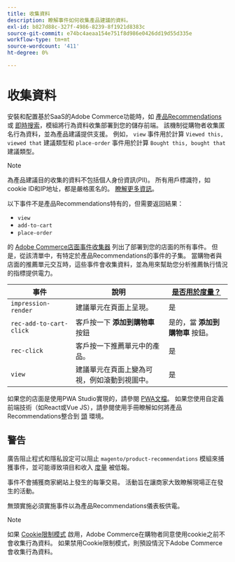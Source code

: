 ```yaml
---
title: 收集資料
description: 瞭解事件如何收集產品建議的資料。
exl-id: b827d88c-327f-4986-8239-8f1921d8383c
source-git-commit: e74bc4aeaa154e751f8d986e0426dd19d55d335e
workflow-type: tm+mt
source-wordcount: '411'
ht-degree: 0%

---
```


# 收集資料

安裝和配置基於SaaS的Adobe Commerce功能時，如 [產品Recommendations](install-configure.md) 或 [即時搜索](https://experienceleague.adobe.com/docs/commerce-merchant-services/live-search/onboard/install.html)，模組將行為資料收集部署到您的儲存前端。 該機制從購物者收集匿名行為資料，並為產品建議提供支援。 例如， `view` 事件用於計算 `Viewed this, viewed that` 建議類型和 `place-order` 事件用於計算 `Bought this, bought that` 建議類型。

>[!NOTE]
>
>為產品建議目的收集的資料不包括個人身份資訊(PII)。 所有用戶標識符，如cookie ID和IP地址，都是嚴格匿名的。 [瞭解更多資訊](https://www.adobe.com/privacy/experience-cloud.html)。

以下事件不是產品Recommendations特有的，但需要返回結果：

- `view`
- `add-to-cart`
- `place-order`

的 [Adobe Commerce店面事件收集器](https://developer.adobe.com/commerce/services/shared-services/storefront-events/collector/#quick-start) 列出了部署到您的店面的所有事件。 但是，從該清單中，有特定於產品Recommendations的事件的子集。 當購物者與店面的推薦單元交互時，這些事件會收集資料，並為用來幫助您分析推薦執行情況的指標提供電力。

| 事件 | 說明 | [是否用於度量？](workspace.md) |
| --- | --- | --- |
| `impression-render` | 建議單元在頁面上呈現。 | 是 |
| `rec-add-to-cart-click` | 客戶按一下 **添加到購物車** 按鈕 | 是的，當 **添加到購物車** 按鈕。 |
| `rec-click` | 客戶按一下推薦單元中的產品。 | 是 |
| `view` | 建議單元在頁面上變為可視，例如滾動到視圖中。 | 是 |

如果您的店面是使用PWA Studio實現的，請參閱 [PWA文檔](https://developer.adobe.com/commerce/pwa-studio/integrations/product-recommendations/)。 如果您使用自定義前端技術（如React或Vue JS），請參閱使用手冊瞭解如何將產品Recommendations整合到 [頭](headless.md) 環境。

## 警告

廣告阻止程式和隱私設定可以阻止 `magento/product-recommendations` 模組來捕獲事件，並可能導致項目和收入 [度量](workspace.md) 被低報。

事件不會捕獲商家網站上發生的每筆交易。 活動旨在讓商家大致瞭解現場正在發生的活動。

無頭實施必須實施事件以為產品Recommendations儀表板供電。

>[!NOTE]
>
>如果 [Cookie限制模式](https://experienceleague.adobe.com/docs/commerce-admin/start/compliance/privacy/compliance-cookie-law.html) 啟用，Adobe Commerce在購物者同意使用cookie之前不會收集行為資料。 如果禁用Cookie限制模式，則預設情況下Adobe Commerce會收集行為資料。
